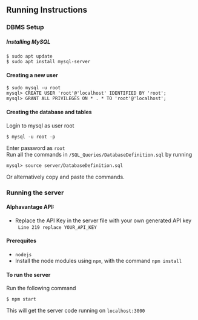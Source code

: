 ## Running Instructions
### DBMS Setup
##### Installing MySQL
```
$ sudo apt update
$ sudo apt install mysql-server
```

#### Creating a new user
```MySQL
$ sudo mysql -u root
mysql> CREATE USER 'root'@'localhost' IDENTIFIED BY 'root';
mysql> GRANT ALL PRIVILEGES ON * . * TO 'root'@'localhost';
```

#### Creating the database and tables
Login to mysql as user root
```
$ mysql -u root -p
```
Enter password as `root` <br>
Run all the commands in `/SQL_Queries/DatabaseDefinition.sql` by running
```MySQL
mysql> source server/DatabaseDefinition.sql
```
Or alternatively copy and paste the commands.

### Running the server

#### Alphavantage API: 
- Replace the API Key in the server file with your own generated API key<br />
` Line 219 replace YOUR_API_KEY`

#### Prerequites
- `nodejs`
- Install the node modules using `npm`, with the command `npm install`<br />

#### To run the server
Run the following command
```
$ npm start
```
This will get the server code running on `localhost:3000`

